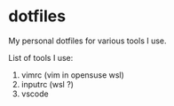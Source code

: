 # dotfiles
My personal dotfiles for various tools I use.

List of tools I use:
1. vimrc (vim in opensuse wsl)
2. inputrc (wsl ?)
3. vscode
